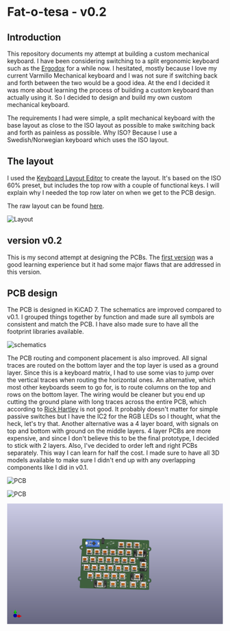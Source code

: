 # Fat-o-tesa - v0.2

## Introduction
This repository documents my attempt at building a custom mechanical keyboard. I have been considering switching to a split ergonomic keyboard such as the [Ergodox](https://ergodox-ez.com/) for a while now.
I hesitated, mostly because I love my current Varmillo Mechanical keyboard and I was not sure if switching back and forth between the two would be a good idea. At the end I decided it was more about learning the process of building a custom keyboard than actually using it. So I decided to design and build my own custom mechanical keyboard.

The requirements I had were simple, a split mechanical keyboard with the base layout as close to the ISO layout as possible to make switching back and forth as painless as possible. Why ISO? Because I use a Swedish/Norwegian keyboard which uses the ISO layout.

## The layout
I used the [Keyboard Layout Editor](http://www.keyboard-layout-editor.com/) to create the layout. It's based on the ISO 60% preset, but includes the top row with a couple of functional keys. I will explain why I needed the top row later on when we get to the PCB design.

The raw layout can be found [here](layouts/layout.kle).

![Layout](docs/assets/fat-o-tesa-layout.png)

## version v0.2
This is my second attempt at designing the PCBs. The [first version](README.v0.1.md) was a good learning experience but it had some major flaws that are addressed in this version.

## PCB design
The PCB is designed in KiCAD 7. The schematics are improved compared to v0.1. I grouped things together by function and made sure all symbols are consistent and match the PCB. I have also made sure to have all the footprint libraries available.

![schematics](docs/assets/schematics.png)

The PCB routing and component placement is also improved. All signal traces are routed on the bottom layer and the top layer is used as a ground layer. Since this is a keyboard matrix, I had to use some vias to jump over the vertical traces when routing the horizontal ones. An alternative, which most other keyboards seem to go for, is to route columns on the top and rows on the bottom layer. The wiring would be cleaner but you end up cutting the ground plane with long traces across the entire PCB, which according to [Rick Hartley](https://www.youtube.com/watch?v=ySuUZEjARPY) is not good. It probably doesn't matter for simple passive switches but I have the IC2 for the RGB LEDs so I thought, what the heck, let's try that. Another alternative was a 4 layer board, with signals on top and bottom with ground on the middle layers. 4 layer PCBs are more expensive, and since I don't believe this to be the final prototype, I decided to stick with 2 layers. Also, I've decided to order left and right PCBs separately. This way I can learn for half the cost. I made sure to have all 3D models available to make sure I didn't end up with any overlapping components like I did in v0.1.

![PCB](docs/assets/pcb-render-top.png)

![PCB](docs/assets/pcb-render-bottom.png)

![PCB](docs/assets/pcb-render-right.png)
